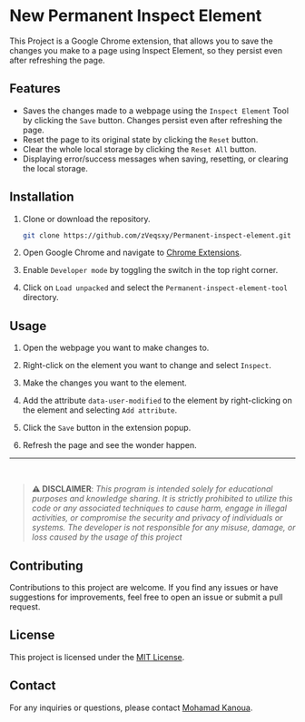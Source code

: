 # New Permanent Inspect Element

This Project is a Google Chrome extension, that allows you to save the changes you make to a page using Inspect Element, so they persist even after refreshing the page.


## Features

- Saves the changes made to a webpage using the `Inspect Element` Tool by clicking the `Save` button. Changes persist even after refreshing the page.
- Reset the page to its original state by clicking the `Reset` button.
- Clear the whole local storage by clicking the `Reset All` button.
- Displaying error/success messages when saving, resetting, or clearing the local storage.


## Installation

1. Clone or download the repository.

    ``` bash
    git clone https://github.com/zVeqsxy/Permanent-inspect-element.git
    ```

2. Open Google Chrome and navigate to [Chrome Extensions](chrome://extensions/).

3. Enable `Developer mode` by toggling the switch in the top right corner.

4. Click on `Load unpacked` and select the `Permanent-inspect-element-tool` directory.


## Usage

1. Open the webpage you want to make changes to.

2. Right-click on the element you want to change and select `Inspect`.

3. Make the changes you want to the element.

4. Add the attribute `data-user-modified` to the element by right-clicking on the element and selecting `Add attribute`. 

5. Click the `Save` button in the extension popup.

6. Refresh the page and see the wonder happen.



---------------------
<br>

> **⚠️ DISCLAIMER**:
*This program is intended solely for educational purposes and knowledge sharing. It is strictly prohibited to utilize this code or any associated techniques to cause harm, engage in illegal activities, or compromise the security and privacy of individuals or systems. The developer is not responsible for any misuse, damage, or loss caused by the usage of this project*


## Contributing

Contributions to this project are welcome. If you find any issues or have suggestions for improvements, feel free to open an issue or submit a pull request.


## License

This project is licensed under the [MIT License](LICENSE).


## Contact

For any inquiries or questions, please contact [Mohamad Kanoua](mailto:Reyhamudi609@gmail.com).